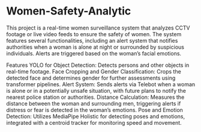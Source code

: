 # Women-Safety-Analytic
This project is a real-time women surveillance system that analyzes CCTV footage or live video feeds to ensure the safety of women. The system features several functionalities, including an alert system that notifies authorities when a woman is alone at night or surrounded by suspicious individuals. Alerts are triggered based on the woman’s facial emotions.

Features
YOLO for Object Detection: Detects persons and other objects in real-time footage.
Face Cropping and Gender Classification: Crops the detected face and determines gender for further assessments using transformer pipelines.
Alert System: Sends alerts via Telebot when a woman is alone or in a potentially unsafe situation, with future plans to notify the nearest police station or authorities.
Distance Calculation: Measures the distance between the woman and surrounding men, triggering alerts if distress or fear is detected in the woman’s emotions.
Pose and Emotion Detection: Utilizes MediaPipe Holistic for detecting poses and emotions, integrated with a centroid tracker for monitoring speed and movement.
